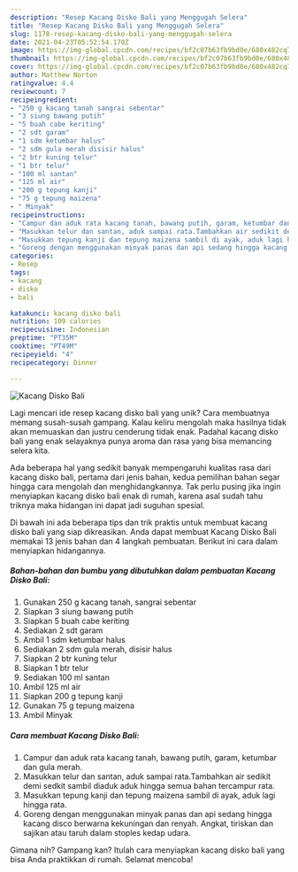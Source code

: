 ```yaml
---
description: "Resep Kacang Disko Bali yang Menggugah Selera"
title: "Resep Kacang Disko Bali yang Menggugah Selera"
slug: 1178-resep-kacang-disko-bali-yang-menggugah-selera
date: 2021-04-23T05:52:54.170Z
image: https://img-global.cpcdn.com/recipes/bf2c07b63fb9bd0e/680x482cq70/kacang-disko-bali-foto-resep-utama.jpg
thumbnail: https://img-global.cpcdn.com/recipes/bf2c07b63fb9bd0e/680x482cq70/kacang-disko-bali-foto-resep-utama.jpg
cover: https://img-global.cpcdn.com/recipes/bf2c07b63fb9bd0e/680x482cq70/kacang-disko-bali-foto-resep-utama.jpg
author: Matthew Norton
ratingvalue: 4.4
reviewcount: 7
recipeingredient:
- "250 g kacang tanah sangrai sebentar"
- "3 siung bawang putih"
- "5 buah cabe keriting"
- "2 sdt garam"
- "1 sdm ketumbar halus"
- "2 sdm gula merah disisir halus"
- "2 btr kuning telur"
- "1 btr telur"
- "100 ml santan"
- "125 ml air"
- "200 g tepung kanji"
- "75 g tepung maizena"
- " Minyak"
recipeinstructions:
- "Campur dan aduk rata kacang tanah, bawang putih, garam, ketumbar dan gula merah."
- "Masukkan telur dan santan, aduk sampai rata.Tambahkan air sedikit demi sedkit sambil diaduk aduk hingga semua bahan tercampur rata."
- "Masukkan tepung kanji dan tepung maizena sambil di ayak, aduk lagi hingga rata."
- "Goreng dengan menggunakan minyak panas dan api sedang hingga kacang disco berwarna kekuningan dan renyah. Angkat, tiriskan dan sajikan atau taruh dalam stoples kedap udara."
categories:
- Resep
tags:
- kacang
- disko
- bali

katakunci: kacang disko bali 
nutrition: 109 calories
recipecuisine: Indonesian
preptime: "PT35M"
cooktime: "PT49M"
recipeyield: "4"
recipecategory: Dinner

---
```



![Kacang Disko Bali](https://img-global.cpcdn.com/recipes/bf2c07b63fb9bd0e/680x482cq70/kacang-disko-bali-foto-resep-utama.jpg)

Lagi mencari ide resep kacang disko bali yang unik? Cara membuatnya memang susah-susah gampang. Kalau keliru mengolah maka hasilnya tidak akan memuaskan dan justru cenderung tidak enak. Padahal kacang disko bali yang enak selayaknya punya aroma dan rasa yang bisa memancing selera kita.



Ada beberapa hal yang sedikit banyak mempengaruhi kualitas rasa dari kacang disko bali, pertama dari jenis bahan, kedua pemilihan bahan segar hingga cara mengolah dan menghidangkannya. Tak perlu pusing jika ingin menyiapkan kacang disko bali enak di rumah, karena asal sudah tahu triknya maka hidangan ini dapat jadi suguhan spesial.


Di bawah ini ada beberapa tips dan trik praktis untuk membuat kacang disko bali yang siap dikreasikan. Anda dapat membuat Kacang Disko Bali memakai 13 jenis bahan dan 4 langkah pembuatan. Berikut ini cara dalam menyiapkan hidangannya.

<!--inarticleads1-->

##### Bahan-bahan dan bumbu yang dibutuhkan dalam pembuatan Kacang Disko Bali:

1. Gunakan 250 g kacang tanah, sangrai sebentar
1. Siapkan 3 siung bawang putih
1. Siapkan 5 buah cabe keriting
1. Sediakan 2 sdt garam
1. Ambil 1 sdm ketumbar halus
1. Sediakan 2 sdm gula merah, disisir halus
1. Siapkan 2 btr kuning telur
1. Siapkan 1 btr telur
1. Sediakan 100 ml santan
1. Ambil 125 ml air
1. Siapkan 200 g tepung kanji
1. Gunakan 75 g tepung maizena
1. Ambil  Minyak




<!--inarticleads2-->

##### Cara membuat Kacang Disko Bali:

1. Campur dan aduk rata kacang tanah, bawang putih, garam, ketumbar dan gula merah.
1. Masukkan telur dan santan, aduk sampai rata.Tambahkan air sedikit demi sedkit sambil diaduk aduk hingga semua bahan tercampur rata.
1. Masukkan tepung kanji dan tepung maizena sambil di ayak, aduk lagi hingga rata.
1. Goreng dengan menggunakan minyak panas dan api sedang hingga kacang disco berwarna kekuningan dan renyah. Angkat, tiriskan dan sajikan atau taruh dalam stoples kedap udara.




Gimana nih? Gampang kan? Itulah cara menyiapkan kacang disko bali yang bisa Anda praktikkan di rumah. Selamat mencoba!

